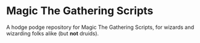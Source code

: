 # Magic The Gathering Scripts

A hodge podge repository for Magic The Gathering Scripts, for wizards and wizarding folks alike (but **not** druids).
